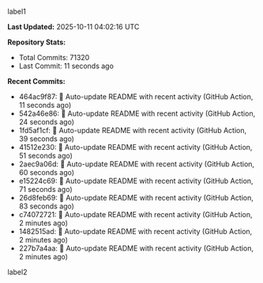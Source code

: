 
label1 
<!-- ACTIVITY_START -->
**Last Updated:** 2025-10-11 04:02:16 UTC

**Repository Stats:**
- Total Commits: 71320
- Last Commit: 11 seconds ago

**Recent Commits:**
- 464ac9f87: 🤖 Auto-update README with recent activity (GitHub Action, 11 seconds ago)
- 542a46e86: 🤖 Auto-update README with recent activity (GitHub Action, 24 seconds ago)
- 1fd5af1cf: 🤖 Auto-update README with recent activity (GitHub Action, 39 seconds ago)
- 41512e230: 🤖 Auto-update README with recent activity (GitHub Action, 51 seconds ago)
- 2aec9a06d: 🤖 Auto-update README with recent activity (GitHub Action, 60 seconds ago)
- e15224c69: 🤖 Auto-update README with recent activity (GitHub Action, 71 seconds ago)
- 26d8feb69: 🤖 Auto-update README with recent activity (GitHub Action, 83 seconds ago)
- c74072721: 🤖 Auto-update README with recent activity (GitHub Action, 2 minutes ago)
- 1482515ad: 🤖 Auto-update README with recent activity (GitHub Action, 2 minutes ago)
- 227b7a4aa: 🤖 Auto-update README with recent activity (GitHub Action, 2 minutes ago)
<!-- ACTIVITY_END -->

label2
